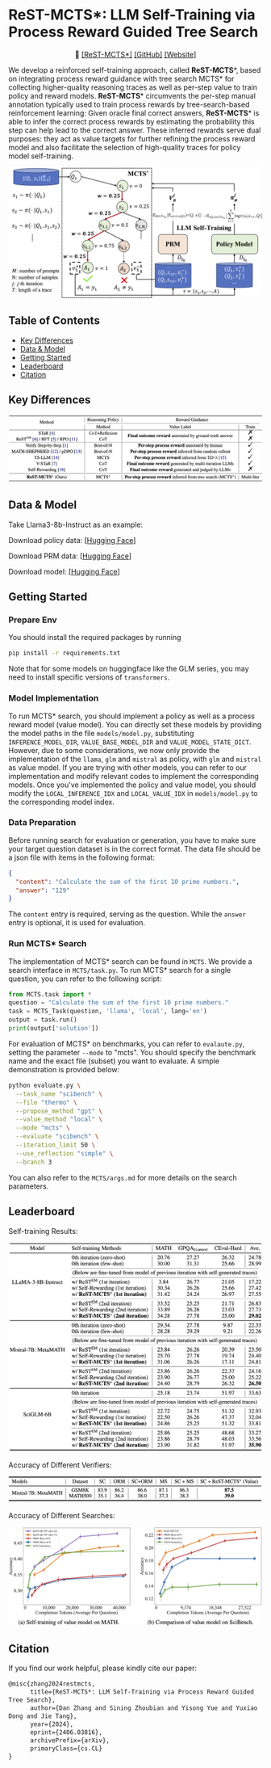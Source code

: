 # ReST-MCTS*: LLM Self-Training via Process Reward Guided Tree Search

<p align="center">
📃 <a href="https://arxiv.org/abs/2406.03816" target="_blank">[ReST-MCTS*]</a> 
<a href="https://github.com/THUDM/ReST-MCTS" target="_blank">[GitHub]</a>
<a href="https://rest-mcts.github.io/" target="_blank">[Website]</a> <br>
</p>

We develop a reinforced self-training approach, called **ReST-MCTS***, based on integrating process reward guidance with tree search MCTS* for collecting higher-quality reasoning traces as well as per-step value to train policy and reward models. **ReST-MCTS*** circumvents the per-step manual annotation typically used to train process rewards by tree-search-based reinforcement learning: Given oracle final correct answers, **ReST-MCTS*** is able to infer the correct process rewards by estimating the probability this step can help lead to the correct answer. These inferred rewards serve dual purposes: they act as value targets for further refining the process reward model and also facilitate the selection of high-quality traces for policy model self-training.

![](./assets/overall.png)

## **Table of Contents**

- [Key Differences](#introduction)
- [Data & Model](#data&model)
- [Getting Started](#started)
- [Leaderboard](#Leaderboard)
- [Citation](#Citation)

## **Key Differences**
![](./assets/comparison.png)

## **Data & Model**
Take Llama3-8b-Instruct as an example:

Download policy data:
[[Hugging Face](https://huggingface.co/datasets/zd21/ReST-MCTS-Llama3-8b-Instruct-Policy-1st)]

Download PRM data:
[[Hugging Face](https://huggingface.co/datasets/zd21/ReST-MCTS-Llama3-8b-Instruct-PRM-1st)]

Download model:
[[Hugging Face](https://huggingface.co/zd21/ReST-MCTS-Llama3-8b-Instruct-Policy-1st)]

## **Getting Started**

### **Prepare Env**
You should install the required packages by running
```bash
pip install -r requirements.txt
```
Note that for some models on huggingface like the GLM series, you may need to install specific versions of `transformers`.

### **Model Implementation**
To run MCTS* search, you should implement a policy as well as a process reward model (value model).
You can directly set these models by providing the model paths in the file `models/model.py`, substituting `INFERENCE_MODEL_DIR`, `VALUE_BASE_MODEL_DIR` and `VALUE_MODEL_STATE_DICT`.
However, due to some considerations, we now only provide the implementation of the `llama`, `glm` and `mistral` as policy, with `glm` and `mistral` as value model.
If you are trying with other models, you can refer to our implementation and modify relevant codes to implement the corresponding models.
Once you've implemented the policy and value model, you should modify the `LOCAL_INFERENCE_IDX` and `LOCAL_VALUE_IDX` in `models/model.py` to the corresponding model index.

### **Data Preparation**
Before running search for evaluation or generation, you have to make sure your target question dataset is in the correct format. 
The data file should be a json file with items in the following format:
```json
{
  "content": "Calculate the sum of the first 10 prime numbers.",
  "answer": "129"
}
```
The `content` entry is required, serving as the question. While the `answer` entry is optional, it is used for evaluation.

### **Run MCTS\* Search**
The implementation of MCTS* search can be found in `MCTS`. We provide a search interface in `MCTS/task.py`. To run MCTS* search for a single question, you can refer to the following script:

```python
from MCTS.task import *
question = "Calculate the sum of the first 10 prime numbers."
task = MCTS_Task(question, 'llama', 'local', lang='en')
output = task.run()
print(output['solution'])
```

For evaluation of MCTS* on benchmarks, you can refer to `evalaute.py`, setting the parameter `--mode` to "mcts". You should specify the benchmark name and the exact file (subset) you want to evaluate. A simple demonstration is provided below:
```bash
python evaluate.py \
  --task_name "scibench" \
  --file "thermo" \
  --propose_method "gpt" \
  --value_method "local" \
  --mode "mcts" \
  --evaluate "scibench" \
  --iteration_limit 50 \
  --use_reflection "simple" \
  --branch 3
```
You can also refer to the `MCTS/args.md` for more details on the search parameters.

## **Leaderboard**

Self-training Results:

![](./assets/results.png)

Accuracy of Different Verifiers:

![](./assets/vm_results.png)

Accuracy of Different Searches:

![](./assets/searches.png)

## **Citation**

If you find our work helpful, please kindly cite our paper:

```
@misc{zhang2024restmcts,
      title={ReST-MCTS*: LLM Self-Training via Process Reward Guided Tree Search}, 
      author={Dan Zhang and Sining Zhoubian and Yisong Yue and Yuxiao Dong and Jie Tang},
      year={2024},
      eprint={2406.03816},
      archivePrefix={arXiv},
      primaryClass={cs.CL}
}
```
